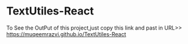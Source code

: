 # TextUtiles-React
To See the OutPut of this project,just copy this link and past in URL>>  https://muqeemrazvi.github.io/TextUtiles-React  
